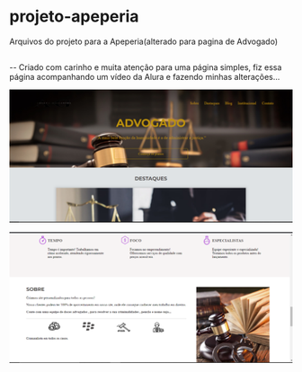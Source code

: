 # projeto-apeperia
Arquivos do projeto para a Apeperia(alterado para pagina de Advogado)

##

-- Criado com carinho e muita atenção para uma página simples, fiz essa página acompanhando um vídeo da Alura e fazendo minhas alterações...


<p alin="center">
   <img src="./img/Screenshot-ADVG1.png">
</p>

<p alin="center">
   <img src="./img/Screenshot-ADVG2.png">
</p>